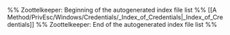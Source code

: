 %% Zoottelkeeper: Beginning of the autogenerated index file list  %%
 [[A Method/PrivEsc/Windows/Credentials/_Index_of_Credentials|_Index_of_Credentials]]
%% Zoottelkeeper: End of the autogenerated index file list  %%
